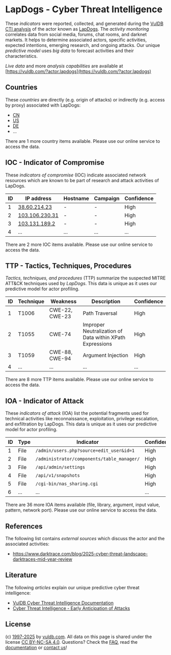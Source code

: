 # LapDogs - Cyber Threat Intelligence

These _indicators_ were reported, collected, and generated during the [VulDB CTI analysis](https://vuldb.com/?kb.cti) of the actor known as [LapDogs](https://vuldb.com/?actor.lapdogs). The _activity monitoring_ correlates data from social media, forums, chat rooms, and darknet markets. It helps to determine associated actors, specific activities, expected intentions, emerging research, and ongoing attacks. Our unique _predictive model_ uses _big data_ to forecast activities and their characteristics.

_Live data_ and more _analysis capabilities_ are available at [https://vuldb.com/?actor.lapdogs](https://vuldb.com/?actor.lapdogs)

## Countries

These _countries_ are directly (e.g. origin of attacks) or indirectly (e.g. access by proxy) associated with LapDogs:

* [CN](https://vuldb.com/?country.cn)
* [US](https://vuldb.com/?country.us)
* [DE](https://vuldb.com/?country.de)
* ...

There are 1 more country items available. Please use our online service to access the data.

## IOC - Indicator of Compromise

These _indicators of compromise_ (IOC) indicate associated network resources which are known to be part of research and attack activities of LapDogs.

ID | IP address | Hostname | Campaign | Confidence
-- | ---------- | -------- | -------- | ----------
1 | [38.60.214.23](https://vuldb.com/?ip.38.60.214.23) | - | - | High
2 | [103.106.230.31](https://vuldb.com/?ip.103.106.230.31) | - | - | High
3 | [103.131.189.2](https://vuldb.com/?ip.103.131.189.2) | - | - | High
4 | ... | ... | ... | ...

There are 2 more IOC items available. Please use our online service to access the data.

## TTP - Tactics, Techniques, Procedures

_Tactics, techniques, and procedures_ (TTP) summarize the suspected MITRE ATT&CK techniques used by _LapDogs_. This data is unique as it uses our predictive model for actor profiling.

ID | Technique | Weakness | Description | Confidence
-- | --------- | -------- | ----------- | ----------
1 | T1006 | CWE-22, CWE-23 | Path Traversal | High
2 | T1055 | CWE-74 | Improper Neutralization of Data within XPath Expressions | High
3 | T1059 | CWE-88, CWE-94 | Argument Injection | High
4 | ... | ... | ... | ...

There are 8 more TTP items available. Please use our online service to access the data.

## IOA - Indicator of Attack

These _indicators of attack_ (IOA) list the potential fragments used for technical activities like reconnaissance, exploitation, privilege escalation, and exfiltration by LapDogs. This data is unique as it uses our predictive model for actor profiling.

ID | Type | Indicator | Confidence
-- | ---- | --------- | ----------
1 | File | `/admin/users.php?source=edit_user&id=1` | High
2 | File | `/administrator/components/table_manager/` | High
3 | File | `/api/admin/settings` | High
4 | File | `/api/v1/snapshots` | High
5 | File | `/cgi-bin/nas_sharing.cgi` | High
6 | ... | ... | ...

There are 36 more IOA items available (file, library, argument, input value, pattern, network port). Please use our online service to access the data.

## References

The following list contains _external sources_ which discuss the actor and the associated activities:

* https://www.darktrace.com/blog/2025-cyber-threat-landscape-darktraces-mid-year-review

## Literature

The following _articles_ explain our unique predictive cyber threat intelligence:

* [VulDB Cyber Threat Intelligence Documentation](https://vuldb.com/?kb.cti)
* [Cyber Threat Intelligence - Early Anticipation of Attacks](https://www.scip.ch/en/?labs.20201022)

## License

(c) [1997-2025](https://vuldb.com/?kb.changelog) by [vuldb.com](https://vuldb.com/?kb.about). All data on this page is shared under the license [CC BY-NC-SA 4.0](https://creativecommons.org/licenses/by-nc-sa/4.0/). Questions? Check the [FAQ](https://vuldb.com/?kb.faq), read the [documentation](https://vuldb.com/?kb) or [contact us](https://vuldb.com/?contact)!
